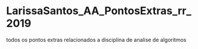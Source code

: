 # LarissaSantos_AA_PontosExtras_rr_2019
todos os pontos extras relacionados a disciplina de analise de algoritmos

